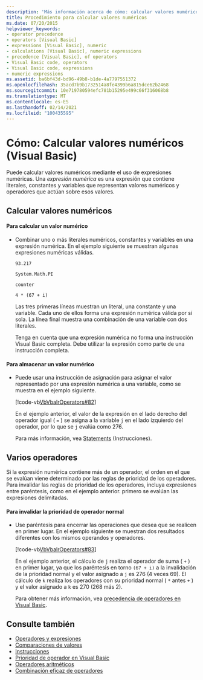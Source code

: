 ```yaml
---
description: 'Más información acerca de cómo: calcular valores numéricos (Visual Basic)'
title: Procedimiento para calcular valores numéricos
ms.date: 07/20/2015
helpviewer_keywords:
- operator precedence
- operators [Visual Basic]
- expressions [Visual Basic], numeric
- calculations [Visual Basic], numeric expressions
- precedence [Visual Basic], of operators
- Visual Basic code, operators
- Visual Basic code, expressions
- numeric expressions
ms.assetid: ba6bf43d-bd96-49b8-b1de-4a7797551372
ms.openlocfilehash: 35acd7b9b1732514a8fe4399b6a815dce62b2468
ms.sourcegitcommit: 10e719780594efc781b15295e499c66f316068b8
ms.translationtype: MT
ms.contentlocale: es-ES
ms.lasthandoff: 02/14/2021
ms.locfileid: "100435595"
---
```

# <a name="how-to-calculate-numeric-values-visual-basic"></a>Cómo: Calcular valores numéricos (Visual Basic)

Puede calcular valores numéricos mediante el uso de expresiones numéricas. Una *expresión numérica* es una expresión que contiene literales, constantes y variables que representan valores numéricos y operadores que actúan sobre esos valores.  
  
## <a name="calculating-numeric-values"></a>Calcular valores numéricos  
  
#### <a name="to-calculate-a-numeric-value"></a>Para calcular un valor numérico  
  
- Combinar uno o más literales numéricos, constantes y variables en una expresión numérica. En el ejemplo siguiente se muestran algunas expresiones numéricas válidas.  
  
     `93.217`  
  
     `System.Math.PI`  
  
     `counter`  
  
     `4 * (67 + i)`  
  
     Las tres primeras líneas muestran un literal, una constante y una variable. Cada uno de ellos forma una expresión numérica válida por sí sola. La línea final muestra una combinación de una variable con dos literales.  
  
     Tenga en cuenta que una expresión numérica no forma una instrucción Visual Basic completa. Debe utilizar la expresión como parte de una instrucción completa.  
  
#### <a name="to-store-a-numeric-value"></a>Para almacenar un valor numérico  
  
- Puede usar una instrucción de asignación para asignar el valor representado por una expresión numérica a una variable, como se muestra en el ejemplo siguiente.  
  
     [!code-vb[VbVbalrOperators#82](~/samples/snippets/visualbasic/VS_Snippets_VBCSharp/VbVbalrOperators/VB/Class1.vb#82)]  
  
     En el ejemplo anterior, el valor de la expresión en el lado derecho del operador igual ( `=` ) se asigna a la variable `j` en el lado izquierdo del operador, por lo que se `j` evalúa como 276.  
  
     Para más información, vea [Statements](../../../language-reference/statements/index.md) (Instrucciones).  
  
## <a name="multiple-operators"></a>Varios operadores  

 Si la expresión numérica contiene más de un operador, el orden en el que se evalúan viene determinado por las reglas de prioridad de los operadores. Para invalidar las reglas de prioridad de los operadores, incluya expresiones entre paréntesis, como en el ejemplo anterior. primero se evalúan las expresiones delimitadas.  
  
#### <a name="to-override-normal-operator-precedence"></a>Para invalidar la prioridad de operador normal  
  
- Use paréntesis para encerrar las operaciones que desea que se realicen en primer lugar. En el ejemplo siguiente se muestran dos resultados diferentes con los mismos operandos y operadores.  
  
     [!code-vb[VbVbalrOperators#83](~/samples/snippets/visualbasic/VS_Snippets_VBCSharp/VbVbalrOperators/VB/Class1.vb#83)]  
  
     En el ejemplo anterior, el cálculo de `j` realiza el operador de suma ( `+` ) en primer lugar, ya que los paréntesis en torno `(67 + i)` a la invalidación de la prioridad normal y el valor asignado a `j` es 276 (4 veces 69). El cálculo de `k` realiza los operadores con su prioridad normal ( `*` antes `+` ) y el valor asignado a `k` es 270 (268 más 2).  
  
     Para obtener más información, vea [precedencia de operadores en Visual Basic](../../../language-reference/operators/operator-precedence.md).  
  
## <a name="see-also"></a>Consulte también

- [Operadores y expresiones](index.md)
- [Comparaciones de valores](value-comparisons.md)
- [Instrucciones](../../../language-reference/statements/index.md)
- [Prioridad de operador en Visual Basic](../../../language-reference/operators/operator-precedence.md)
- [Operadores aritméticos](../../../language-reference/operators/arithmetic-operators.md)
- [Combinación eficaz de operadores](efficient-combination-of-operators.md)
